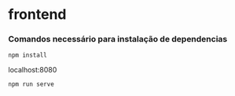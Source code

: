 # frontend

### Comandos necessário para instalação de dependencias
```
npm install

```
localhost:8080 
```
npm run serve
```

